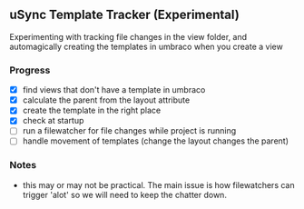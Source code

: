 ﻿## uSync Template Tracker (Experimental)

Experimenting with tracking file changes in the view folder, 
and automagically creating the templates in umbraco when you 
create a view 

### Progress
- [x] find views that don't have a template in umbraco
- [x] calculate the parent from the layout attribute
- [x] create the template in the right place 
- [x] check at startup
- [ ] run a filewatcher for file changes while project is running
- [ ] handle movement of templates (change the layout changes the parent)

### Notes
- this may or may not be practical. 
The main issue is how filewatchers can trigger 'alot' so we will need
to keep the chatter down.